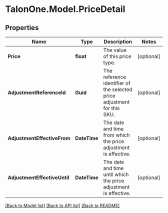 # TalonOne.Model.PriceDetail
## Properties

Name | Type | Description | Notes
------------ | ------------- | ------------- | -------------
**Price** | **float** | The value of this price type. | [optional] 
**AdjustmentReferenceId** | **Guid** | The reference identifier of the selected price adjustment for this SKU. | [optional] 
**AdjustmentEffectiveFrom** | **DateTime** | The date and time from which the price adjustment is effective. | [optional] 
**AdjustmentEffectiveUntil** | **DateTime** | The date and time until which the price adjustment is effective. | [optional] 

[[Back to Model list]](../README.md#documentation-for-models) [[Back to API list]](../README.md#documentation-for-api-endpoints) [[Back to README]](../README.md)


